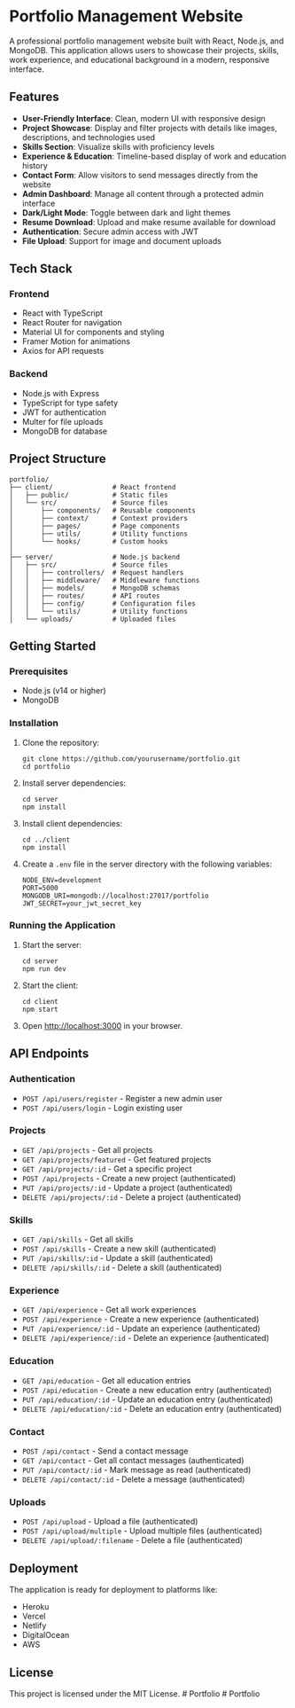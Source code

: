 # Portfolio Management Website

A professional portfolio management website built with React, Node.js, and MongoDB. This application allows users to showcase their projects, skills, work experience, and educational background in a modern, responsive interface.

## Features

- **User-Friendly Interface**: Clean, modern UI with responsive design
- **Project Showcase**: Display and filter projects with details like images, descriptions, and technologies used
- **Skills Section**: Visualize skills with proficiency levels
- **Experience & Education**: Timeline-based display of work and education history
- **Contact Form**: Allow visitors to send messages directly from the website
- **Admin Dashboard**: Manage all content through a protected admin interface
- **Dark/Light Mode**: Toggle between dark and light themes
- **Resume Download**: Upload and make resume available for download
- **Authentication**: Secure admin access with JWT
- **File Upload**: Support for image and document uploads

## Tech Stack

### Frontend

- React with TypeScript
- React Router for navigation
- Material UI for components and styling
- Framer Motion for animations
- Axios for API requests

### Backend

- Node.js with Express
- TypeScript for type safety
- JWT for authentication
- Multer for file uploads
- MongoDB for database

## Project Structure

```
portfolio/
├── client/               # React frontend
│   ├── public/           # Static files
│   └── src/              # Source files
│       ├── components/   # Reusable components
│       ├── context/      # Context providers
│       ├── pages/        # Page components
│       ├── utils/        # Utility functions
│       └── hooks/        # Custom hooks
│
├── server/               # Node.js backend
│   ├── src/              # Source files
│   │   ├── controllers/  # Request handlers
│   │   ├── middleware/   # Middleware functions
│   │   ├── models/       # MongoDB schemas
│   │   ├── routes/       # API routes
│   │   ├── config/       # Configuration files
│   │   └── utils/        # Utility functions
│   └── uploads/          # Uploaded files
```

## Getting Started

### Prerequisites

- Node.js (v14 or higher)
- MongoDB

### Installation

1. Clone the repository:

   ```
   git clone https://github.com/yourusername/portfolio.git
   cd portfolio
   ```

2. Install server dependencies:

   ```
   cd server
   npm install
   ```

3. Install client dependencies:

   ```
   cd ../client
   npm install
   ```

4. Create a `.env` file in the server directory with the following variables:
   ```
   NODE_ENV=development
   PORT=5000
   MONGODB_URI=mongodb://localhost:27017/portfolio
   JWT_SECRET=your_jwt_secret_key
   ```

### Running the Application

1. Start the server:

   ```
   cd server
   npm run dev
   ```

2. Start the client:

   ```
   cd client
   npm start
   ```

3. Open [http://localhost:3000](http://localhost:3000) in your browser.

## API Endpoints

### Authentication

- `POST /api/users/register` - Register a new admin user
- `POST /api/users/login` - Login existing user

### Projects

- `GET /api/projects` - Get all projects
- `GET /api/projects/featured` - Get featured projects
- `GET /api/projects/:id` - Get a specific project
- `POST /api/projects` - Create a new project (authenticated)
- `PUT /api/projects/:id` - Update a project (authenticated)
- `DELETE /api/projects/:id` - Delete a project (authenticated)

### Skills

- `GET /api/skills` - Get all skills
- `POST /api/skills` - Create a new skill (authenticated)
- `PUT /api/skills/:id` - Update a skill (authenticated)
- `DELETE /api/skills/:id` - Delete a skill (authenticated)

### Experience

- `GET /api/experience` - Get all work experiences
- `POST /api/experience` - Create a new experience (authenticated)
- `PUT /api/experience/:id` - Update an experience (authenticated)
- `DELETE /api/experience/:id` - Delete an experience (authenticated)

### Education

- `GET /api/education` - Get all education entries
- `POST /api/education` - Create a new education entry (authenticated)
- `PUT /api/education/:id` - Update an education entry (authenticated)
- `DELETE /api/education/:id` - Delete an education entry (authenticated)

### Contact

- `POST /api/contact` - Send a contact message
- `GET /api/contact` - Get all contact messages (authenticated)
- `PUT /api/contact/:id` - Mark message as read (authenticated)
- `DELETE /api/contact/:id` - Delete a message (authenticated)

### Uploads

- `POST /api/upload` - Upload a file (authenticated)
- `POST /api/upload/multiple` - Upload multiple files (authenticated)
- `DELETE /api/upload/:filename` - Delete a file (authenticated)

## Deployment

The application is ready for deployment to platforms like:

- Heroku
- Vercel
- Netlify
- DigitalOcean
- AWS

## License

This project is licensed under the MIT License.
#   P o r t f o l i o  
 #   P o r t f o l i o  
 